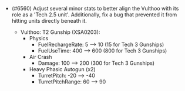 - (#6560) Adjust several minor stats to better align the Vulthoo with its role as a 'Tech 2.5 unit'. Additionally, fix a bug that prevented it from hitting units directly beneath it.

  - Vulthoo: T2 Gunship (XSA0203):
    - Physics
      - FuelRechargeRate: 5 --> 10 (15 for Tech 3 Gunships)
      - FuelUseTime: 400 --> 600 (800 for Tech 3 Gunships)
    - Air Crash
      - Damage: 100 --> 200 (300 for Tech 3 Gunships)
    - Heavy Phasic Autogun (x2)
      - TurretPitch: -20 --> -40
      - TurretPitchRange: 60 --> 90
